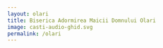 ```yaml
---
layout: olari
title: Biserica Adormirea Maicii Domnului Olari
image: casti-audio-ghid.svg
permalink: /olari
---
```


